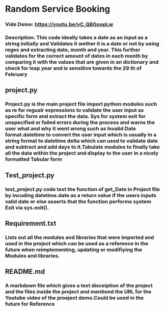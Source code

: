# **Random Service Booking**
### Vide Demo: <https://youtu.be/vC_QBGoopLw>
### Description: This code ideally takes a date as an input as a string initially and Validates it wether it is a date or not by using regex and extracting date, month and year. This further validates for the correct amount of dates in each month by comparing it with the values that are given in an dictionary and check for leap year and is sensitive towards the 29 th of February

## project.py
### Project.py is the main project file import python modules such as re for regualr expressions to validate the user input as specific form and extract the data. Sys for system exit for unspecified or failed errors during the process and warns the user what and why it went wrong such as Invalid Date format.datetime to convert the user input which is usually in a string format to datetime delta which can used to validate date and subtract and add days to it.Tabulate modules to finally take all the data within the project and display to the user in a nicely formatted Tabular form

## Test_project.py
### test_project.py code test the function of get_Date in Project file by incuding datetime.date as a return value if the users inputs valid date or else asserts that the function performs system Exit via sys.exit().

## Requirement.txt
### Lists out all the modules and libraries that were imported and used in the project which can be used as a reference in the future when reimplementing, updating or modifiying the Modules and libraries.

## README.md
### A markdown file which gives a text disceiption of the project and the files inside the project and mentiond the URL for the Youtube video of the proeject demo.Could be used in the future for Reference